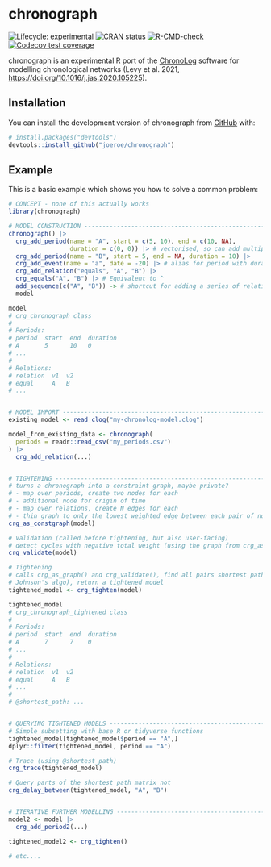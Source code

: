 
<!-- README.md is generated from README.Rmd. Please edit that file -->

# chronograph

<!-- badges: start -->

[![Lifecycle:
experimental](https://img.shields.io/badge/lifecycle-experimental-orange.svg)](https://lifecycle.r-lib.org/articles/stages.html#experimental)
[![CRAN
status](https://www.r-pkg.org/badges/version/chronograph)](https://CRAN.R-project.org/package=chronograph)
[![R-CMD-check](https://github.com/joeroe/chronograph/actions/workflows/R-CMD-check.yaml/badge.svg)](https://github.com/joeroe/chronograph/actions/workflows/R-CMD-check.yaml)
[![Codecov test
coverage](https://codecov.io/gh/joeroe/chronograph/graph/badge.svg)](https://app.codecov.io/gh/joeroe/chronograph)
<!-- badges: end -->

chronograph is an experimental R port of the
[ChronoLog](https://chrono.ulb.be/) software for modelling chronological
networks (Levy et al. 2021,
<https://doi.org/10.1016/j.jas.2020.105225>).

## Installation

You can install the development version of chronograph from
[GitHub](https://github.com/) with:

``` r
# install.packages("devtools")
devtools::install_github("joeroe/chronograph")
```

## Example

This is a basic example which shows you how to solve a common problem:

``` r
# CONCEPT - none of this actually works
library(chronograph)

# MODEL CONSTRUCTION ----------------------------------------------------------
chronograph() |>
  crg_add_period(name = "A", start = c(5, 10), end = c(10, NA), 
                 duration = c(0, 0)) |> # vectorised, so can add multiple periods at once
  crg_add_period(name = "B", start = 5, end = NA, duration = 10) |>
  crg_add_event(name = "a", date = -20) |> # alias for period with duration 0
  crg_add_relation("equals", "A", "B") |>
  crg_equals("A", "B") |> # Equivalent to ^
  add_sequence(c("A", "B")) -> # shortcut for adding a series of relations
  model

model
# crg_chronograph class
#
# Periods:
# period  start  end  duration
# A       5      10   0
# ...
#
# Relations:
# relation  v1  v2
# equal     A   B
# ...


# MODEL IMPORT ----------------------------------------------------------------
existing_model <- read_clog("my-chronolog-model.clog")

model_from_existing_data <- chronograph(
  periods = readr::read_csv("my_periods.csv")
) |>
  crg_add_relation(...)


# TIGHTENING ------------------------------------------------------------------
# turns a chronograph into a constraint graph, maybe private?
# - map over periods, create two nodes for each
# - additional node for origin of time
# - map over relations, create N edges for each
# - thin graph to only the lowest weighted edge between each pair of nodes
crg_as_constgraph(model) 

# Validation (called before tightening, but also user-facing)
# detect cycles with negative total weight (using the graph from crg_as_graph)
crg_validate(model) 

# Tightening
# calls crg_as_graph() and crg_validate(), find all pairs shortest paths (APSP,
# Johnson's algo), return a tightened model
tightened_model <- crg_tighten(model) 

tightened_model
# crg_chronograph_tightened class
# 
# Periods:
# period  start  end  duration
# A       7      7    0
# ...
#
# Relations:
# relation  v1  v2
# equal     A   B
# ...
#
# @shortest_path: ...


# QUERYING TIGHTENED MODELS ---------------------------------------------------
# Simple subsetting with base R or tidyverse functions
tightened_model[tightened_model$period == "A",]
dplyr::filter(tightened_model, period == "A")

# Trace (using @shortest_path)
crg_trace(tightened_model)

# Query parts of the shortest path matrix not 
crg_delay_between(tightened_model, "A", "B")


# ITERATIVE FURTHER MODELLING -------------------------------------------------
model2 <- model |>
  crg_add_period2(...)

tightened_model2 <- crg_tighten()

# etc....
```
